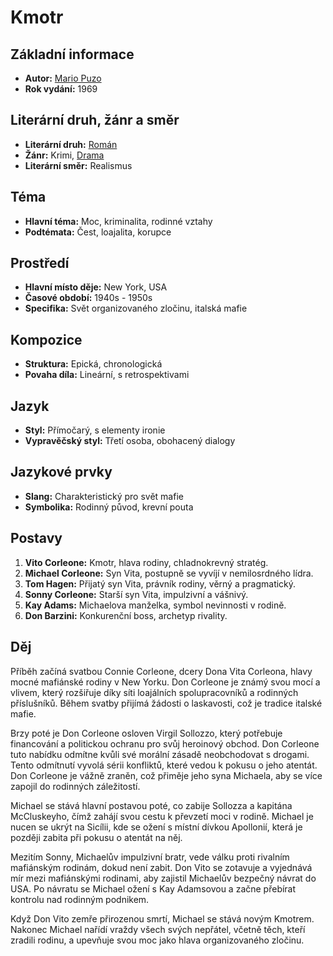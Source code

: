 # Kmotr

## Základní informace

- **Autor:** [Mario Puzo](Mario%20Puzo.md)
- **Rok vydání:** 1969

## Literární druh, žánr a směr 

- **Literární druh:** [Román](Román.md)
- **Žánr:** Krimi, [Drama](Drama.md)
- **Literární směr:** Realismus

## Téma 

- **Hlavní téma:** Moc, kriminalita, rodinné vztahy
- **Podtémata:** Čest, loajalita, korupce

## Prostředí 

- **Hlavní místo děje:** New York, USA
- **Časové období:** 1940s - 1950s
- **Specifika:** Svět organizovaného zločinu, italská mafie

## Kompozice 

- **Struktura:** Epická, chronologická
- **Povaha díla:** Lineární, s retrospektivami

## Jazyk 

- **Styl:** Přímočarý, s elementy ironie
- **Vypravěčský styl:** Třetí osoba, obohacený dialogy

## Jazykové prvky 

- **Slang:** Charakteristický pro svět mafie
- **Symbolika:** Rodinný původ, krevní pouta

## Postavy 

1. **Vito Corleone:** Kmotr, hlava rodiny, chladnokrevný stratég.
2. **Michael Corleone:** Syn Vita, postupně se vyvíjí v nemilosrdného lídra.
3. **Tom Hagen:** Přijatý syn Vita, právník rodiny, věrný a pragmatický.
4. **Sonny Corleone:** Starší syn Vita, impulzivní a vášnivý.
5. **Kay Adams:** Michaelova manželka, symbol nevinnosti v rodině.
6. **Don Barzini:** Konkurenční boss, archetyp rivality.

## Děj

Příběh začíná svatbou Connie Corleone, dcery Dona Vita Corleona, hlavy mocné mafiánské rodiny v New Yorku. Don Corleone je známý svou mocí a vlivem, který rozšiřuje díky síti loajálních spolupracovníků a rodinných příslušníků. Během svatby přijímá žádosti o laskavosti, což je tradice italské mafie.

Brzy poté je Don Corleone osloven Virgil Sollozzo, který potřebuje financování a politickou ochranu pro svůj heroinový obchod. Don Corleone tuto nabídku odmítne kvůli své morální zásadě neobchodovat s drogami. Tento odmítnutí vyvolá sérii konfliktů, které vedou k pokusu o jeho atentát. Don Corleone je vážně zraněn, což přiměje jeho syna Michaela, aby se více zapojil do rodinných záležitostí.

Michael se stává hlavní postavou poté, co zabije Sollozza a kapitána McCluskeyho, čímž zahájí svou cestu k převzetí moci v rodině. Michael je nucen se ukrýt na Sicílii, kde se ožení s místní dívkou Apollonií, která je později zabita při pokusu o atentát na něj.

Mezitím Sonny, Michaelův impulzivní bratr, vede válku proti rivalním mafiánským rodinám, dokud není zabit. Don Vito se zotavuje a vyjednává mír mezi mafiánskými rodinami, aby zajistil Michaelův bezpečný návrat do USA. Po návratu se Michael ožení s Kay Adamsovou a začne přebírat kontrolu nad rodinným podnikem.

Když Don Vito zemře přirozenou smrtí, Michael se stává novým Kmotrem. Nakonec Michael nařídí vraždy všech svých nepřátel, včetně těch, kteří zradili rodinu, a upevňuje svou moc jako hlava organizovaného zločinu.